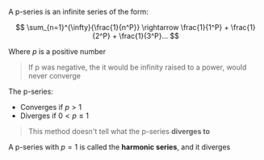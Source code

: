 A p-series is an infinite series of the form:

$$
\sum_{n=1}^{\infty}{\frac{1}{n^P}} \rightarrow \frac{1}{1^P} + \frac{1}{2^P} + \frac{1}{3^P}...
$$

Where $p$ is a positive number
> If p was negative, the it would be infinity raised to a power, would never converge

The p-series:
- Converges if $p > 1$ 
- Diverges if $0 < p \leq 1$
> This method doesn't tell what the p-series **diverges to**

A p-series with $p = 1$ is called the **harmonic series**, and it diverges
